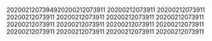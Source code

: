 2020021207394920200212073911
20200212073911
20200212073911
20200212073911
20200212073911
20200212073911
20200212073911
20200212073911
20200212073911
20200212073911
20200212073911
20200212073911
20200212073911
20200212073911
20200212073911
